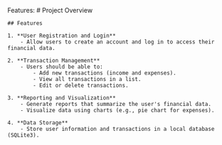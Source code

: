 Features:
    # Project Overview

    ## Features

    1. **User Registration and Login**
        - Allow users to create an account and log in to access their financial data.

    2. **Transaction Management**
        - Users should be able to:
            - Add new transactions (income and expenses).
            - View all transactions in a list.
            - Edit or delete transactions.

    3. **Reporting and Visualization**
        - Generate reports that summarize the user's financial data.
        - Visualize data using charts (e.g., pie chart for expenses).

    4. **Data Storage**
        - Store user information and transactions in a local database (SQLite3).

